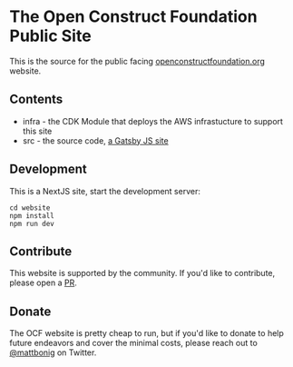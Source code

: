# The Open Construct Foundation Public Site

This is the source for the public facing [openconstructfoundation.org](https://openconstructfoundation.org/) website.

## Contents

* infra - the CDK Module that deploys the AWS infrastucture to support this site
* src - the source code, [a Gatsby JS site](https://www.gatsbyjs.org/)

## Development

This is a NextJS site, start the development server:

```shell script
cd website
npm install
npm run dev
```

## Contribute

This website is supported by the community. If you'd like to contribute, please open a [PR](https://github.com/Open-Construct-Foundation/public-site/pulls).

## Donate

The OCF website is pretty cheap to run, but if you'd like to donate to help future endeavors and cover the minimal costs, please reach out to [@mattbonig](https://twitter.com/mattbonig) on Twitter.
